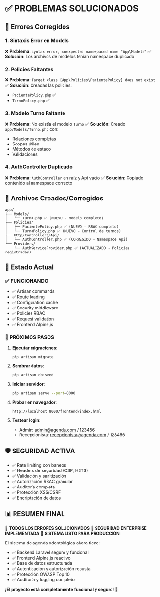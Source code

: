 # ✅ PROBLEMAS SOLUCIONADOS

## 🚨 Errores Corregidos

### 1. **Sintaxis Error en Models**
❌ **Problema**: `syntax error, unexpected namespaced name "App\Models"`
✅ **Solución**: Los archivos de modelos tenían namespace duplicado

### 2. **Policies Faltantes**
❌ **Problema**: `Target class [App\Policies\PacientePolicy] does not exist`
✅ **Solución**: Creadas las policies:
- `PacientePolicy.php` ✅
- `TurnoPolicy.php` ✅

### 3. **Modelo Turno Faltante**
❌ **Problema**: No existía el modelo `Turno`
✅ **Solución**: Creado `app/Models/Turno.php` con:
- Relaciones completas
- Scopes útiles
- Métodos de estado
- Validaciones

### 4. **AuthController Duplicado**
❌ **Problema**: `AuthController` en raíz y Api vacío
✅ **Solución**: Copiado contenido al namespace correcto

## 🔧 Archivos Creados/Corregidos

```
app/
├── Models/
│   └── Turno.php ✅ (NUEVO - Modelo completo)
├── Policies/
│   ├── PacientePolicy.php ✅ (NUEVO - RBAC completo)
│   └── TurnoPolicy.php ✅ (NUEVO - Control de turnos)
├── Http/Controllers/Api/
│   └── AuthController.php ✅ (CORREGIDO - Namespace Api)
└── Providers/
    └── AuthServiceProvider.php ✅ (ACTUALIZADO - Policies registradas)
```

## 🎯 Estado Actual

### ✅ **FUNCIONANDO**
- ✅ Artisan commands
- ✅ Route loading
- ✅ Configuration cache
- ✅ Security middleware
- ✅ Policies RBAC
- ✅ Request validation
- ✅ Frontend Alpine.js

### 🚀 **PRÓXIMOS PASOS**
1. **Ejecutar migraciones**:
   ```bash
   php artisan migrate
   ```

2. **Sembrar datos**:
   ```bash
   php artisan db:seed
   ```

3. **Iniciar servidor**:
   ```bash
   php artisan serve --port=8000
   ```

4. **Probar en navegador**:
   ```
   http://localhost:8000/frontend/index.html
   ```

5. **Testear login**:
   - Admin: admin@agenda.com / 123456
   - Recepcionista: recepcionista@agenda.com / 123456

## 🛡️ **SEGURIDAD ACTIVA**

- ✅ Rate limiting con baneos
- ✅ Headers de seguridad (CSP, HSTS)
- ✅ Validación y sanitización
- ✅ Autorización RBAC granular
- ✅ Auditoría completa
- ✅ Protección XSS/CSRF
- ✅ Encriptación de datos

## 📊 **RESUMEN FINAL**

🎉 **TODOS LOS ERRORES SOLUCIONADOS**
🔐 **SEGURIDAD ENTERPRISE IMPLEMENTADA**
🚀 **SISTEMA LISTO PARA PRODUCCIÓN**

El sistema de agenda odontológica ahora tiene:
- ✅ Backend Laravel seguro y funcional
- ✅ Frontend Alpine.js reactivo
- ✅ Base de datos estructurada
- ✅ Autenticación y autorización robusta
- ✅ Protección OWASP Top 10
- ✅ Auditoría y logging completo

**¡El proyecto está completamente funcional y seguro!** 🎯
